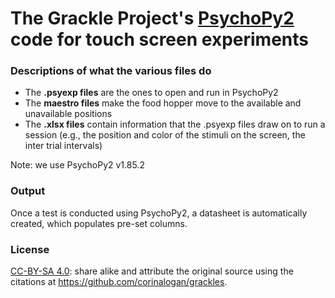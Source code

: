 # The Grackle Project's [PsychoPy2](http://www.psychopy.org) code for touch screen experiments

### Descriptions of what the various files do

 - The **.psyexp files** are the ones to open and run in PsychoPy2
 - The **maestro files** make the food hopper move to the available and unavailable positions
 - The **.xlsx files** contain information that the .psyexp files draw on to run a session (e.g., the position and color of the stimuli on the screen, the inter trial intervals)

Note: we use PsychoPy2 v1.85.2

### Output

Once a test is conducted using PsychoPy2, a datasheet is automatically created, which populates pre-set columns.

### License

[CC-BY-SA 4.0](https://creativecommons.org/licenses/by-sa/4.0/legalcode): share alike and attribute the original source using the citations at https://github.com/corinalogan/grackles.
